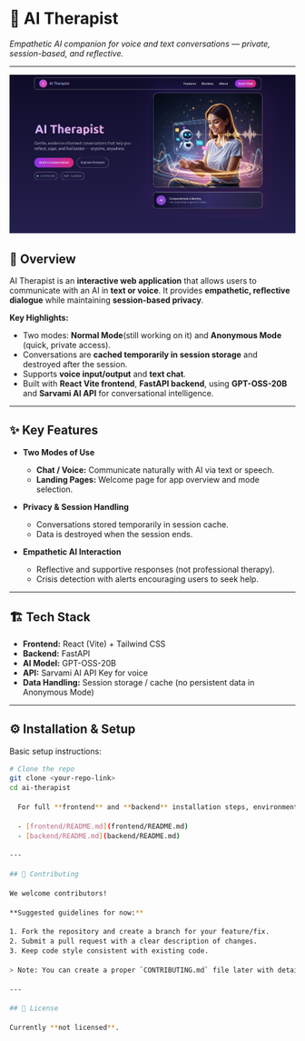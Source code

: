 # 🧠 AI Therapist

*Empathetic AI companion for voice and text conversations — private, session-based, and reflective.*

---

![Landing Page](frontend/src/assets/landing.png)  


## 🌟 Overview

AI Therapist is an **interactive web application** that allows users to communicate with an AI in **text or voice**. It provides **empathetic, reflective dialogue** while maintaining **session-based privacy**.  

**Key Highlights:**
- Two modes: **Normal Mode**(still working on it) and **Anonymous Mode** (quick, private access).  
- Conversations are **cached temporarily in session storage** and destroyed after the session.  
- Supports **voice input/output** and **text chat**.  
- Built with **React Vite frontend**, **FastAPI backend**, using **GPT-OSS-20B** and **Sarvami AI API** for conversational intelligence.

---

## ✨ Key Features

- **Two Modes of Use**  
  - **Chat / Voice:** Communicate naturally with AI via text or speech.  
  - **Landing Pages:** Welcome page for app overview and mode selection.  

- **Privacy & Session Handling**  
  - Conversations stored temporarily in session cache.  
  - Data is destroyed when the session ends.  

- **Empathetic AI Interaction**  
  - Reflective and supportive responses (not professional therapy).  
  - Crisis detection with alerts encouraging users to seek help.

---

## 🏗️ Tech Stack

- **Frontend:** React (Vite) + Tailwind CSS  
- **Backend:** FastAPI  
- **AI Model:** GPT-OSS-20B  
- **API:** Sarvami AI API Key for voice   
- **Data Handling:** Session storage / cache (no persistent data in Anonymous Mode)

---

## ⚙️ Installation & Setup

Basic setup instructions:  

```bash
# Clone the repo
git clone <your-repo-link>
cd ai-therapist

  For full **frontend** and **backend** installation steps, environment variables, and configuration, please check the respective READMEs:

  - [frontend/README.md](frontend/README.md)  
  - [backend/README.md](backend/README.md)  

---

## 👥 Contributing

We welcome contributors!

**Suggested guidelines for now:**

1. Fork the repository and create a branch for your feature/fix.  
2. Submit a pull request with a clear description of changes.  
3. Keep code style consistent with existing code.  

> Note: You can create a proper `CONTRIBUTING.md` file later with detailed rules.

---

## 📜 License

Currently **not licensed**.



